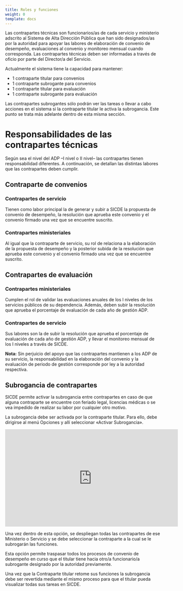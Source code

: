 ```yaml
---
title: Roles y funciones
weight: 0
template: docs
---
```

Las contrapartes técnicas son funcionarios/as de cada servicio y ministerio adscrito al Sistema de Alta Dirección Pública que han sido designados/as por la autoridad para apoyar las labores de elaboración de convenio de desempeño, evaluaciones al convenio y monitoreo mensual cuando corresponda.
Las contrapartes técnicas deben ser informadas a través de oficio por parte del Director/a del Servicio.

Actualmente el sistema tiene la capacidad para mantener:

* 1 contraparte titular para convenios
* 1 contraparte subrogante para convenios
* 1 contraparte titular para evaluación
* 1 contraparte subrogante para evaluación

Las contrapartes subrogantes sólo podrán ver las tareas o llevar a cabo acciones en el sistema si la contraparte titular le activa la subrogancia. Este punto se trata más adelante dentro de esta misma sección.

# Responsabilidades de las contrapartes técnicas
Según sea el nivel del ADP –I nivel o II nivel– las contrapartes tienen responsabilidad diferentes.
A continuación, se detallan las distintas labores que las contrapartes deben cumplir.

## Contraparte de convenios
### Contrapartes de servicio
Tienen como labor principal la de generar y subir a SICDE la propuesta de convenio de desempeño, la resolución que aprueba este convenio y el convenio firmado una vez que se encuentre suscrito.

### Contrapartes ministeriales
Al igual que la contraparte de servicio, su rol de relaciona a la elaboración de la propuesta de desempeño y la posterior subida de la resolución que aprueba este convenio y el convenio firmado una vez que se encuentre suscrito.

## Contrapartes de evaluación
### Contrapartes ministeriales
Cumplen el rol de validar las evaluaciones anuales de los I niveles de los servicios públicos de su dependencia. Además, deben subir la resolución que aprueba el porcentaje de evaluación de cada año de gestión ADP.

### Contrapartes de servicio
Sus labores son la de subir la resolución que aprueba el porcentaje de evaluación de cada año de gestión ADP, y llevar el monitoreo mensual de los I niveles a través de SICDE.

<div class=“note”><strong>Nota:</strong> Sin perjuicio del apoyo que las contrapartes mantienen a los ADP de su servicio, la responsabilidad en la elaboración del convenio y la evaluación de periodo de gestión corresponde por ley a la autoridad respectiva.</div>

## Subrogancia de contrapartes
SICDE permite activar la subrogancia entre contrapartes en caso de que alguna contraparte se encuentre con feriado legal, licencias médicas  o se vea impedido de realizar su labor por cualquier otro motivo.

La subrogancia debe ser activada por la contraparte titular. Para ello, debe dirigirse al menú Opciones y allí seleccionar «Activar Subrogancia».

<iframe width="560" height="315" src="https://www.youtube-nocookie.com/embed/cQXU_PZ1t8c" frameborder="0" allow="accelerometer; autoplay; clipboard-write; encrypted-media; gyroscope; picture-in-picture" allowfullscreen></iframe>

Una vez dentro de esta opción, se despliegan todas las contrapartes de ese Ministerio o Servicio y se debe seleccionar la contraparte a la cual se le subrogarán las funciones.

Esta opción permite traspasar todos los procesos de convenio de desempeño en curso que el titular tiene hacia otro/a funcionario/a subrogante designado por la autoridad previamente.

Una vez que la Contraparte titular retome sus funciones la subrogancia debe ser revertida mediante el mismo proceso para que el titular pueda visualizar todas sus tareas en SICDE.